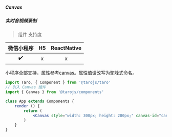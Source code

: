 ##### Canvas
##### 实时音视频录制

> 组件 支持度

| 微信小程序 | H5 | ReactNative |
| :-: | :-: | :-: |
| ✔️ | x | x |

小程序全部支持，属性参考[canvas](https://developers.weixin.qq.com/miniprogram/dev/component/canvas.html#canvas)。属性值请改写为驼峰式命名。

```jsx
import Taro, { Component } from '@tarojs/taro'
// 引入 Canvas 组件
import { Canvas } from '@tarojs/components'

class App extends Components {
	render () {
		return (
			<Canvas style="width: 300px; height: 200px;" canvas-id="canvas"  />
		)
	}
}
```